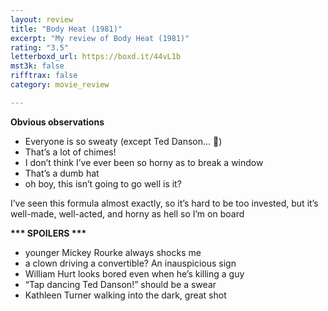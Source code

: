 ```yaml
---
layout: review
title: "Body Heat (1981)"
excerpt: "My review of Body Heat (1981)"
rating: "3.5"
letterboxd_url: https://boxd.it/44vL1b
mst3k: false
rifftrax: false
category: movie_review

---
```


<b>Obvious observations</b>
* Everyone is so sweaty (except Ted Danson… 🤔)
* That’s a lot of chimes!
* I don’t think I’ve ever been so horny as to break a window
* That’s a dumb hat
* oh boy, this isn’t going to go well is it?

I’ve seen this formula almost exactly, so it’s hard to be too invested, but it’s well-made, well-acted, and horny as hell so I’m on board

<b>*** SPOILERS ***</b>
* younger Mickey Rourke always shocks me
* a clown driving a convertible? An inauspicious sign
* William Hurt looks bored even when he’s killing a guy
* “Tap dancing Ted Danson!” should be a swear
* Kathleen Turner walking into the dark, great shot
